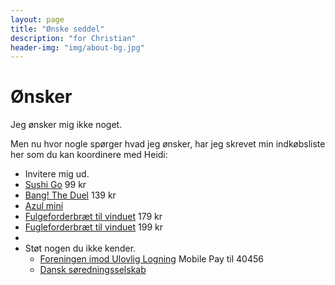 ```yaml
---
layout: page
title: "Ønske seddel"
description: "for Christian"
header-img: "img/about-bg.jpg"
---
```

# Ønsker

Jeg ønsker mig ikke noget.

Men nu hvor nogle spørger hvad jeg ønsker, har jeg skrevet min indkøbsliste her som du kan koordinere med Heidi:

* Invitere mig ud.
* [Sushi Go](https://www.spelexperten.dk/dk/selskabsspil/familiespil/sushi-go-dk.html) 99 kr
* [Bang! The Duel](https://www.spelexperten.dk/dk/selskabsspil/kortspil/bang-the-duel.html) 139 kr
* [Azul mini](https://www.hyggeonkel.dk/produkt/azul-mini)
* [Fulgeforderbræt til vinduet](https://www.frishop.dk/pi/Ryom-fuglefoderhus-til-vindue_7126759_21782.aspx) 179 kr
* [Fugleforderbræt til vinduet](https://www.hokuskrokus.dk/foderbraetter/wildlife-world-foderbraet-vindue-1474) 199 kr
* 
* Støt nogen du ikke kender.
  * [Foreningen imod Ulovlig Logning](https://ulovliglogning.dk/#wannahelp) Mobile Pay til 40456
  * [Dansk søredningsselskab](https://dsrs.dk/stot-os)
